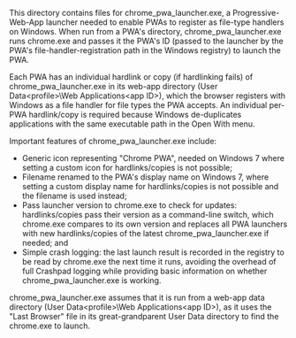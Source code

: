 This directory contains files for chrome_pwa_launcher.exe, a
Progressive-Web-App launcher needed to enable PWAs to register as file-type
handlers on Windows. When run from a PWA's directory, chrome_pwa_launcher.exe
runs chrome.exe and passes it the PWA's ID (passed to the launcher by the PWA's
file-handler-registration path in the Windows registry) to launch the PWA.

Each PWA has an individual hardlink or copy (if hardlinking fails) of
chrome_pwa_launcher.exe in its web-app directory (User Data\<profile>\Web
Applications\<app ID>), which the browser registers with Windows as a file
handler for file types the PWA accepts. An individual per-PWA hardlink/copy is
required because Windows de-duplicates applications with the same executable
path in the Open With menu.

Important features of chrome_pwa_launcher.exe include:
* Generic icon representing "Chrome PWA", needed on Windows 7 where setting a
custom icon for hardlinks/copies is not possible;
* Filename renamed to the PWA's display name on Windows 7, where setting a
custom display name for hardlinks/copies is not possible and the filename is
used instead;
* Pass launcher version to chrome.exe to check for updates: hardlinks/copies
pass their version as a command-line switch, which chrome.exe compares to its
own version and replaces all PWA launchers with new hardlinks/copies of the
latest chrome_pwa_launcher.exe if needed; and
* Simple crash logging: the last launch result is recorded in the registry to
be read by chrome.exe the next time it runs, avoiding the overhead of full
Crashpad logging while providing basic information on whether
chrome_pwa_launcher.exe is working.

chrome_pwa_launcher.exe assumes that it is run from a web-app data directory
(User Data\<profile>\Web Applications\<app ID>), as it uses the "Last Browser"
file in its great-grandparent User Data directory to find the chrome.exe to
launch.

